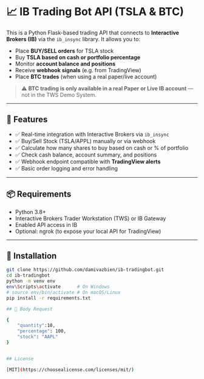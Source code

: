 # 📈 IB Trading Bot API (TSLA & BTC)

This is a Python Flask-based trading API that connects to **Interactive Brokers (IB)** via the `ib_insync` library. It allows you to:

- Place **BUY/SELL orders** for TSLA stock
- Buy **TSLA based on cash or portfolio percentage**
- Monitor **account balance and positions**
- Receive **webhook signals** (e.g. from TradingView)
- Place **BTC trades** (when using a real paper/live account)

> ⚠️ **BTC trading is only available in a real Paper or Live IB account** — not in the TWS Demo System.

---

## 🚀 Features

- ✅ Real-time integration with Interactive Brokers via `ib_insync`
- ✅ Buy/Sell Stock (TSLA/APPL) manually or via webhook
- ✅ Calculate how many shares to buy based on cash or % of portfolio
- ✅ Check cash balance, account summary, and positions
- ✅ Webhook endpoint compatible with **TradingView alerts**
- ✅ Basic order logging and error handling

---

## 📦 Requirements

- Python 3.8+
- Interactive Brokers Trader Workstation (TWS) or IB Gateway
- Enabled API access in IB
- Optional: ngrok (to expose your local API for TradingView)

---

## 🧪 Installation

```bash
git clone https://github.com/damivazbien/ib-tradingbot.git
cd ib-tradingbot
python -m venv env
env\Scripts\activate      # On Windows
# source env/bin/activate # On macOS/Linux
pip install -r requirements.txt

## 🧪 Body Request

{
    "quantity":10,
    "percentage": 100,
    "stock": "AAPL"
}


## License

[MIT](https://choosealicense.com/licenses/mit/)